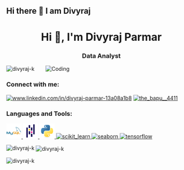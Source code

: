 ## Hi there 👋 I am Divyraj
<h1 align="center">Hi 👋, I'm Divyraj Parmar</h1>
<h3 align="center">Data Analyst</h3>
<img align="right" alt="Coding" width="400" src="[https://cdn.dribbble.com/users/116207...]https://miro.medium.com/v2/resize:fit:786/0*cPrF_XMe7U6atYgM.gif">
<p align="left"> <img src="https://komarev.com/ghpvc/?username=divyraj-k&label=Profile%20views&color=0e75b6&style=flat" alt="divyraj-k" /> </p>

<h3 align="left">Connect with me:</h3>
<p align="left">
<a href="https://linkedin.com/in/www.linkedin.com/in/divyraj-parmar-13a08a1b8" target="blank"><img align="center" src="https://raw.githubusercontent.com/rahuldkjain/github-profile-readme-generator/master/src/images/icons/Social/linked-in-alt.svg" alt="www.linkedin.com/in/divyraj-parmar-13a08a1b8" height="30" width="40" /></a>
<a href="https://instagram.com/the_bapu__4411" target="blank"><img align="center" src="https://raw.githubusercontent.com/rahuldkjain/github-profile-readme-generator/master/src/images/icons/Social/instagram.svg" alt="the_bapu__4411" height="30" width="40" /></a>
</p>

<h3 align="left">Languages and Tools:</h3>
<p align="left"> <a href="https://www.mysql.com/" target="_blank" rel="noreferrer"> <img src="https://raw.githubusercontent.com/devicons/devicon/master/icons/mysql/mysql-original-wordmark.svg" alt="mysql" width="40" height="40"/> </a> <a href="https://pandas.pydata.org/" target="_blank" rel="noreferrer"> <img src="https://raw.githubusercontent.com/devicons/devicon/2ae2a900d2f041da66e950e4d48052658d850630/icons/pandas/pandas-original.svg" alt="pandas" width="40" height="40"/> </a> <a href="https://www.python.org" target="_blank" rel="noreferrer"> <img src="https://raw.githubusercontent.com/devicons/devicon/master/icons/python/python-original.svg" alt="python" width="40" height="40"/> </a> <a href="https://scikit-learn.org/" target="_blank" rel="noreferrer"> <img src="https://upload.wikimedia.org/wikipedia/commons/0/05/Scikit_learn_logo_small.svg" alt="scikit_learn" width="40" height="40"/> </a> <a href="https://seaborn.pydata.org/" target="_blank" rel="noreferrer"> <img src="https://seaborn.pydata.org/_images/logo-mark-lightbg.svg" alt="seaborn" width="40" height="40"/> </a> <a href="https://www.tensorflow.org" target="_blank" rel="noreferrer"> <img src="https://www.vectorlogo.zone/logos/tensorflow/tensorflow-icon.svg" alt="tensorflow" width="40" height="40"/> </a> </p>

<p><img align="left" src="https://github-readme-stats.vercel.app/api/top-langs?username=divyraj-k&show_icons=true&locale=en&layout=compact" alt="divyraj-k" /></p>

<p>&nbsp;<img align="center" src="https://github-readme-stats.vercel.app/api?username=divyraj-k&show_icons=true&locale=en" alt="divyraj-k" /></p>

<p><img align="center" src="https://github-readme-streak-stats.herokuapp.com/?user=divyraj-k&" alt="divyraj-k" /></p>

